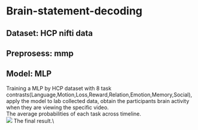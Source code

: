 # Brain-statement-decoding
## Dataset: HCP nifti data
## Preprosess: mmp
## Model: MLP
Training a MLP by HCP dataset with 8 task contrasts(Language,Motion,Loss,Reward,Relation,Emotion,Memory,Social), apply the model to lab collected data, obtain the participants brain activity when they are viewing the specific video.\
The average probabilities of each task across timeline.\
![](https://github.com/kaia-li/Brain-statement-decoding/main/images)
The final result.\
